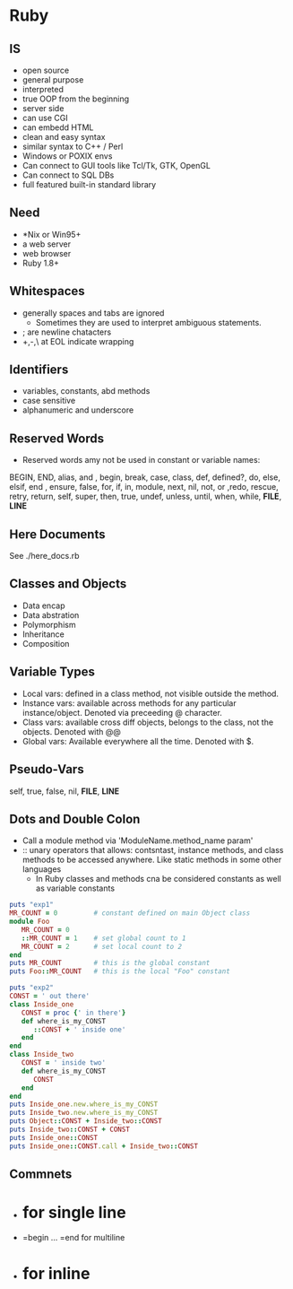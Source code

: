 # Ruby

## IS

- open source
- general purpose
- interpreted
- true OOP from the beginning
- server side
- can use CGI
- can embedd HTML
- clean and easy syntax
- similar syntax to C++ / Perl
- Windows or POXIX envs
- Can connect to GUI tools like Tcl/Tk, GTK, OpenGL
- Can connect to SQL DBs
- full featured built-in standard library

## Need

- *Nix or Win95+
- a web server
- web browser
- Ruby 1.8+

## Whitespaces

- generally spaces and tabs are ignored 
  - Sometimes they are used to interpret ambiguous statements.
- ; are newline chatacters
- +,-,\ at EOL indicate wrapping

## Identifiers

- variables, constants, abd methods
- case sensitive
- alphanumeric and underscore

## Reserved Words

- Reserved words amy not be used in constant or variable names:

BEGIN, END, alias, and , begin, break, case, class, def, defined?, do, else, elsif, end , ensure, false, for, if, in, module, next, nil, not, or ,redo, rescue, retry, return, self, super, then, true, undef, unless, until, when, while, __FILE__, __LINE__

## Here Documents

See ./here_docs.rb

## Classes and Objects

- Data encap
- Data abstration
- Polymorphism
- Inheritance
- Composition

## Variable Types

- Local vars: defined in a class method, not visible outside the method. 
- Instance vars: available across methods for any particular instance/object. Denoted via preceeding @ character.
- Class vars: available cross diff objects, belongs to the class, not the objects. Denoted with @@
- Global vars: Available everywhere all the time. Denoted with $.

## Pseudo-Vars

self, true, false, nil, __FILE__, __LINE__

## Dots and Double Colon

- Call a module method via 'ModuleName.method_name param'
- :: unary operators that allows: contsntast, instance methods, and class methods to be accessed anywhere. Like static methods in some other languages
  - In Ruby classes and methods cna be considered constants as well as variable constants

```ruby
puts "exp1"
MR_COUNT = 0         # constant defined on main Object class
module Foo
   MR_COUNT = 0
   ::MR_COUNT = 1    # set global count to 1
   MR_COUNT = 2      # set local count to 2
end
puts MR_COUNT        # this is the global constant
puts Foo::MR_COUNT   # this is the local "Foo" constant

puts "exp2"
CONST = ' out there'
class Inside_one
   CONST = proc {' in there'}
   def where_is_my_CONST
      ::CONST + ' inside one'
   end
end
class Inside_two
   CONST = ' inside two'
   def where_is_my_CONST
      CONST
   end
end
puts Inside_one.new.where_is_my_CONST
puts Inside_two.new.where_is_my_CONST
puts Object::CONST + Inside_two::CONST
puts Inside_two::CONST + CONST
puts Inside_one::CONST
puts Inside_one::CONST.call + Inside_two::CONST
```

## Commnets

- # for single line
- =begin ... =end for multiline
- # for inline

